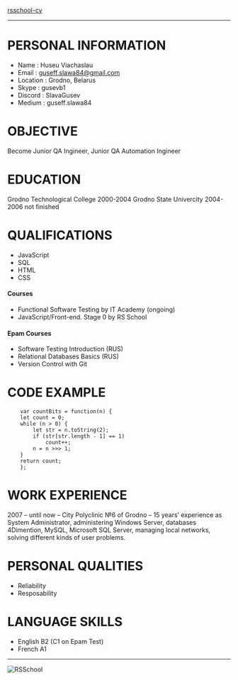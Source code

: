 [rsschool-cv](https://github.com/SlavaGusev/rsschool-cv/blob/gh-pages/cv.md)
******
# PERSONAL INFORMATION
* Name : Huseu Viachaslau
* Email : guseff.slawa84@gmail.com
* Location : Grodno, Belarus
* Skype : gusevb1
* Discord : SlavaGusev
* Medium : guseff.slawa84
# OBJECTIVE
Become Junior QA Ingineer, Junior QA Automation Ingineer
# EDUCATION
Grodno Technological College 2000-2004
Grodno State Univercity 2004-2006 not finished
# QUALIFICATIONS
* JavaScript 
* SQL 
* HTML 
* CSS
#### Courses
* Functional Software Testing by IT Academy (ongoing) 
* JavaScript/Front-end. Stage 0 by RS School  
#### Epam Courses 
* Software Testing Introduction (RUS)
* Relational Databases Basics (RUS)
* Version Control with Git
# CODE EXAMPLE
```
	var countBits = function(n) {
	let count = 0;
	while (n > 0) {
		let str = n.toString(2);
		if (str[str.length - 1] == 1)
			count++;
		n = n >>> 1;
	}
	return count;
	};
```
# WORK EXPERIENCE
2007 – until now – City Polyclinic №6 of Grodno – 15 years’ experience as System Administrator, 
administering Windows Server, databases 4Dimention, MySQL, Microsoft SQL Server, managing local 
networks, solving different kinds of user problems.
# PERSONAL QUALITIES
*  Reliability
*  Resposability

# LANGUAGE SKILLS

* English B2 (C1 on Epam Test)
* French A1
********
![RSSchool](https://app.rs.school/static/images/logo-rsschool3.png)

